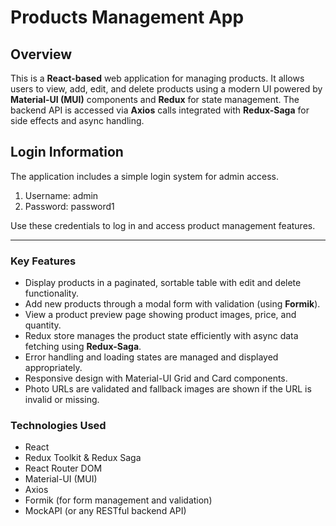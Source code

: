 # Products Management App

## Overview

This is a **React-based** web application for managing products. It allows users to view, add, edit, and delete products using a modern UI powered by **Material-UI (MUI)** components and **Redux** for state management. The backend API is accessed via **Axios** calls integrated with **Redux-Saga** for side effects and async handling.

## Login Information

The application includes a simple login system for admin access.

1. Username: admin
2. Password: password1

Use these credentials to log in and access product management features.

---

### Key Features

- Display products in a paginated, sortable table with edit and delete functionality.
- Add new products through a modal form with validation (using **Formik**).
- View a product preview page showing product images, price, and quantity.
- Redux store manages the product state efficiently with async data fetching using **Redux-Saga**.
- Error handling and loading states are managed and displayed appropriately.
- Responsive design with Material-UI Grid and Card components.
- Photo URLs are validated and fallback images are shown if the URL is invalid or missing.

### Technologies Used

- React
- Redux Toolkit & Redux Saga
- React Router DOM
- Material-UI (MUI)
- Axios
- Formik (for form management and validation)
- MockAPI (or any RESTful backend API)
